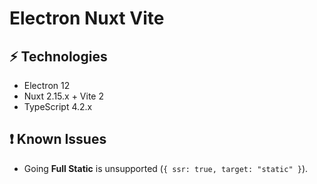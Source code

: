 # Electron Nuxt Vite

## ⚡ Technologies

- Electron 12
- Nuxt 2.15.x + Vite 2
- TypeScript 4.2.x

## ❗ Known Issues

- Going **Full Static** is unsupported (`{ ssr: true, target: "static" }`).
